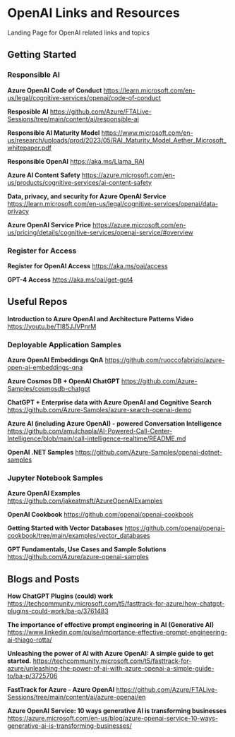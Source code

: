 # OpenAI Links and Resources
Landing Page for OpenAI related links and topics

## Getting Started
### Responsible AI 

**Azure OpenAI Code of Conduct**
https://learn.microsoft.com/en-us/legal/cognitive-services/openai/code-of-conduct

**Resposible AI** 
https://github.com/Azure/FTALive-Sessions/tree/main/content/ai/responsible-ai

**Responsible AI Maturity Model**
https://www.microsoft.com/en-us/research/uploads/prod/2023/05/RAI_Maturity_Model_Aether_Microsoft_whitepaper.pdf

**Responsible OpenAI**
https://aka.ms/Llama_RAI

**Azure AI Content Safety**
https://azure.microsoft.com/en-us/products/cognitive-services/ai-content-safety

**Data, privacy, and security for Azure OpenAI Service**
https://learn.microsoft.com/en-us/legal/cognitive-services/openai/data-privacy

**Azure OpenAI Service Price**
https://azure.microsoft.com/en-us/pricing/details/cognitive-services/openai-service/#overview

### Register for Access
**Register for OpenAI Access**
https://aka.ms/oai/access

**GPT-4 Access**
https://aka.ms/oai/get-gpt4

## Useful Repos

**Introduction to Azure OpenAI and Architecture Patterns Video**
https://youtu.be/TI85JJVPnrM

### Deployable Application Samples

**Azure OpenAI Embeddings QnA**
https://github.com/ruoccofabrizio/azure-open-ai-embeddings-qna

**Azure Cosmos DB + OpenAI ChatGPT**
https://github.com/Azure-Samples/cosmosdb-chatgpt

**ChatGPT + Enterprise data with Azure OpenAI and Cognitive Search**
https://github.com/Azure-Samples/azure-search-openai-demo

**Azure AI (including Azure OpenAI) - powered Conversation Intelligence**
https://github.com/amulchapla/AI-Powered-Call-Center-Intelligence/blob/main/call-intelligence-realtime/README.md

**OpenAI .NET Samples**
https://github.com/Azure-Samples/openai-dotnet-samples



### Jupyter Notebook Samples

**Azure OpenAI Examples** 
https://github.com/jakeatmsft/AzureOpenAIExamples

**OpenAI Cookbook** 
https://github.com/openai/openai-cookbook

**Getting Started with Vector Databases**
https://github.com/openai/openai-cookbook/tree/main/examples/vector_databases

**GPT Fundamentals, Use Cases and Sample Solutions** 
https://github.com/Azure/azure-openai-samples


## Blogs and Posts

**How ChatGPT Plugins (could) work**
https://techcommunity.microsoft.com/t5/fasttrack-for-azure/how-chatgpt-plugins-could-work/ba-p/3761483

**The importance of effective prompt engineering in AI (Generative AI)**
https://www.linkedin.com/pulse/importance-effective-prompt-engineering-ai-thiago-rotta/

**Unleashing the power of AI with Azure OpenAI: A simple guide to get started.**
https://techcommunity.microsoft.com/t5/fasttrack-for-azure/unleashing-the-power-of-ai-with-azure-openai-a-simple-guide-to/ba-p/3725706

**FastTrack for Azure - Azure OpenAI**
https://github.com/Azure/FTALive-Sessions/tree/main/content/ai/azure-openai/en

**Azure OpenAI Service: 10 ways generative AI is transforming businesses**
https://azure.microsoft.com/en-us/blog/azure-openai-service-10-ways-generative-ai-is-transforming-businesses/




